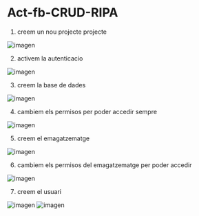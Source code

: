 # Act-fb-CRUD-RIPA

1. creem un nou projecte projecte

![imagen](https://user-images.githubusercontent.com/78435604/119667771-e0905980-be36-11eb-93c3-f34173a67227.png)

2. activem la autenticacio

![imagen](https://user-images.githubusercontent.com/78435604/119667645-c6ef1200-be36-11eb-8815-69566ed38ca1.png)

3. creem la base de dades

![imagen](https://user-images.githubusercontent.com/78435604/119668553-922f8a80-be37-11eb-8c9e-055e5f2a395c.png)

4. cambiem els permisos per poder accedir sempre

![imagen](https://user-images.githubusercontent.com/78435604/119668901-dc187080-be37-11eb-9219-1e682badd35c.png)

5. creem el emagatzematge 

![imagen](https://user-images.githubusercontent.com/78435604/119669365-4af5c980-be38-11eb-89e6-902de340d9a0.png)

6. cambiem els permisos del emagatzematge per poder accedir

![imagen](https://user-images.githubusercontent.com/78435604/119669467-606af380-be38-11eb-99ef-069a765bdcb1.png)

7. creem el usuari

![imagen](https://user-images.githubusercontent.com/78435604/119670227-0159ae80-be39-11eb-93c1-038fea266555.png)
![imagen](https://user-images.githubusercontent.com/78435604/119670669-5f869180-be39-11eb-875b-2b5c71b509fc.png)


